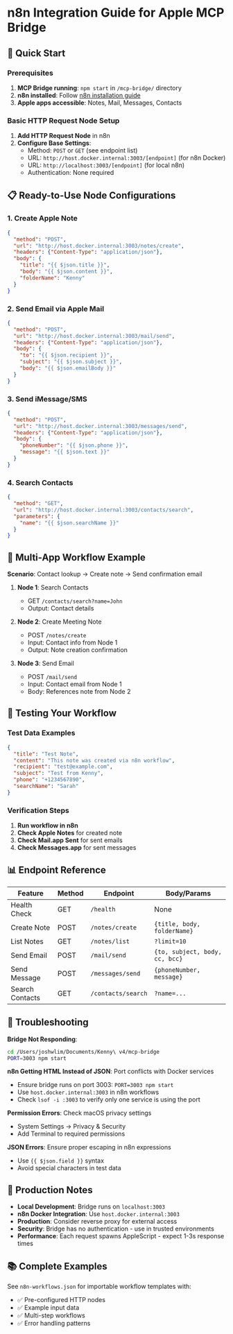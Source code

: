 # n8n Integration Guide for Apple MCP Bridge

## 🚀 Quick Start

### Prerequisites
1. **MCP Bridge running**: `npm start` in `/mcp-bridge/` directory
2. **n8n installed**: Follow [n8n installation guide](https://docs.n8n.io/getting-started/installation/)
3. **Apple apps accessible**: Notes, Mail, Messages, Contacts

### Basic HTTP Request Node Setup

1. **Add HTTP Request Node** in n8n
2. **Configure Base Settings**:
   - Method: `POST` or `GET` (see endpoint list)
   - URL: `http://host.docker.internal:3003/[endpoint]` (for n8n Docker)
   - URL: `http://localhost:3003/[endpoint]` (for local n8n)
   - Authentication: None required

## 📋 Ready-to-Use Node Configurations

### 1. Create Apple Note
```json
{
  "method": "POST",
  "url": "http://host.docker.internal:3003/notes/create",
  "headers": {"Content-Type": "application/json"},
  "body": {
    "title": "{{ $json.title }}",
    "body": "{{ $json.content }}",
    "folderName": "Kenny"
  }
}
```

### 2. Send Email via Apple Mail
```json
{
  "method": "POST", 
  "url": "http://host.docker.internal:3003/mail/send",
  "headers": {"Content-Type": "application/json"},
  "body": {
    "to": "{{ $json.recipient }}",
    "subject": "{{ $json.subject }}",
    "body": "{{ $json.emailBody }}"
  }
}
```

### 3. Send iMessage/SMS
```json
{
  "method": "POST",
  "url": "http://host.docker.internal:3003/messages/send", 
  "headers": {"Content-Type": "application/json"},
  "body": {
    "phoneNumber": "{{ $json.phone }}",
    "message": "{{ $json.text }}"
  }
}
```

### 4. Search Contacts
```json
{
  "method": "GET",
  "url": "http://host.docker.internal:3003/contacts/search",
  "parameters": {
    "name": "{{ $json.searchName }}"
  }
}
```

## 🔗 Multi-App Workflow Example

**Scenario**: Contact lookup → Create note → Send confirmation email

1. **Node 1**: Search Contacts
   - GET `/contacts/search?name=John`
   - Output: Contact details

2. **Node 2**: Create Meeting Note
   - POST `/notes/create`
   - Input: Contact info from Node 1
   - Output: Note creation confirmation

3. **Node 3**: Send Email
   - POST `/mail/send`
   - Input: Contact email from Node 1
   - Body: References note from Node 2

## 🧪 Testing Your Workflow

### Test Data Examples
```json
{
  "title": "Test Note",
  "content": "This note was created via n8n workflow",
  "recipient": "test@example.com", 
  "subject": "Test from Kenny",
  "phone": "+1234567890",
  "searchName": "Sarah"
}
```

### Verification Steps
1. **Run workflow in n8n**
2. **Check Apple Notes** for created note
3. **Check Mail.app Sent** for sent emails
4. **Check Messages.app** for sent messages

## 📊 Endpoint Reference

| Feature | Method | Endpoint | Body/Params |
|---------|--------|----------|-------------|
| Health Check | GET | `/health` | None |
| Create Note | POST | `/notes/create` | `{title, body, folderName}` |
| List Notes | GET | `/notes/list` | `?limit=10` |
| Send Email | POST | `/mail/send` | `{to, subject, body, cc, bcc}` |
| Send Message | POST | `/messages/send` | `{phoneNumber, message}` |
| Search Contacts | GET | `/contacts/search` | `?name=...` |

## 🔧 Troubleshooting

**Bridge Not Responding**: 
```bash
cd /Users/joshwlim/Documents/Kenny\ v4/mcp-bridge
PORT=3003 npm start
```

**n8n Getting HTML Instead of JSON**: Port conflicts with Docker services
- Ensure bridge runs on port 3003: `PORT=3003 npm start`
- Use `host.docker.internal:3003` in n8n workflows
- Check `lsof -i :3003` to verify only one service is using the port

**Permission Errors**: Check macOS privacy settings
- System Settings → Privacy & Security
- Add Terminal to required permissions

**JSON Errors**: Ensure proper escaping in n8n expressions
- Use `{{ $json.field }}` syntax
- Avoid special characters in test data

## 🎯 Production Notes

- **Local Development**: Bridge runs on `localhost:3003`  
- **n8n Docker Integration**: Use `host.docker.internal:3003`
- **Production**: Consider reverse proxy for external access
- **Security**: Bridge has no authentication - use in trusted environments
- **Performance**: Each request spawns AppleScript - expect 1-3s response times

## 📚 Complete Examples

See `n8n-workflows.json` for importable workflow templates with:
- ✅ Pre-configured HTTP nodes
- ✅ Example input data  
- ✅ Multi-step workflows
- ✅ Error handling patterns